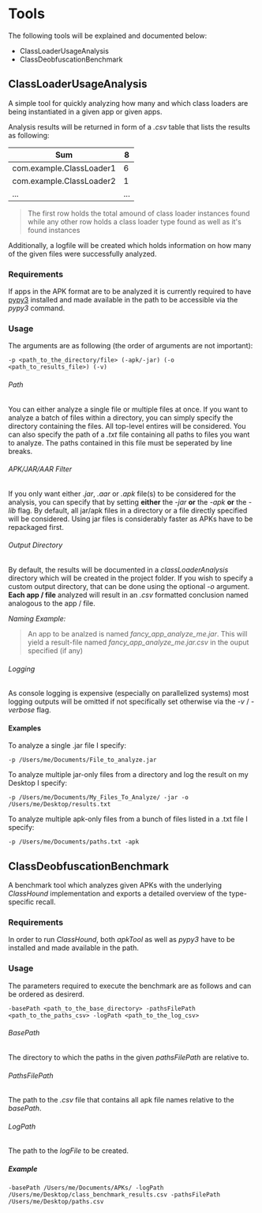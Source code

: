 # Tools

The following tools will be explained and documented below:
 - ClassLoaderUsageAnalysis
 - ClassDeobfuscationBenchmark

## ClassLoaderUsageAnalysis

A simple tool for quickly analyzing how many and which class loaders are being 
instantiated in a given app or given apps.

Analysis results will be returned in form of a *.csv* table that lists the results as 
following:

| Sum                      | 8   |
|--------------------------|-----| 
| com.example.ClassLoader1 | 6   |
| com.example.ClassLoader2 | 1 |
| ... | ...|

> The first row holds the total amound of class loader instances found while any other
> row holds a class loader type found as well as it's found instances

Additionally, a logfile will be created which holds information on how many of the
given files were successfully analyzed.

### Requirements

If apps in the APK format are to be  analyzed it is currently required to have
[pypy3](https://www.pypy.org) installed and made available in the path to be
accessible via the *pypy3* command. 

### Usage 

The arguments are as following (the order of arguments are not important):
```
-p <path_to_the_directory/file> (-apk/-jar) (-o <path_to_results_file>) (-v)
```

###### Path
You can either analyze a single file or multiple files at once. If you want to analyze
a batch of files within a directory, you can simply specify the directory containing
the files. All top-level entires will be considered. You can also specify the path of a
*.txt* file containing all paths to files you want to analyze. The paths contained in 
this file must be seperated by line breaks.

###### APK/JAR/AAR Filter
If you only want either *.jar*, *.aar* or *.apk* file(s) to be considered for the analysis, you
can specify that by setting **either** the *-jar* **or** the *-apk* **or** the *-lib* flag. By default, all
jar/apk files in a directory or a file directly specified will be considered. Using jar files
is considerably faster as APKs have to be repackaged first.

###### Output Directory
By default, the results will be documented in a *classLoaderAnalysis* directory
which will be created in the project folder. If you wish to specify a custom output directory,
that can be done using the optional *-o* argument. **Each app / file** analyzed will result in an *.csv* 
formatted conclusion named analogous to the app / file.

*Naming Example:*
> An app to be analzed is named *fancy_app_analyze_me.jar*. This will yield a result-file named
> *fancy_app_analyze_me.jar.csv* in the ouput specified (if any) 

###### Logging
As console logging is expensive (especially on parallelized systems) most logging outputs will 
be omitted if not specifically set otherwise via the *-v* / *-verbose* flag.

#### Examples

To analyze a single .jar file I specify:
```
-p /Users/me/Documents/File_to_analyze.jar
```

To analyze multiple jar-only files from a directory and log the result on my Desktop I specify:
```
-p /Users/me/Documents/My_Files_To_Analyze/ -jar -o /Users/me/Desktop/results.txt
```

To analyze multiple apk-only files from a bunch of files listed in a .txt file I specify:
```
-p /Users/me/Documents/paths.txt -apk
```

## ClassDeobfuscationBenchmark

A benchmark tool which analyzes given APKs with the underlying *ClassHound* implementation
and exports a detailed overview of the type-specific recall.

### Requirements

In order to run _ClassHound_, both _apkTool_ as well as _pypy3_ have to be installed and 
made available in the path.

### Usage

The parameters required to execute the benchmark are as follows and can be ordered as desirerd.

```
-basePath <path_to_the_base_directory> -pathsFilePath <path_to_the_paths_csv> -logPath <path_to_the_log_csv>
```


###### BasePath

The directory to which the paths in the given *pathsFilePath* are relative to.

###### PathsFilePath

The path to the *.csv* file that contains all apk file names relative to the *basePath*.

###### LogPath

The path to the *logFile* to be created.

##### Example

```
-basePath /Users/me/Documents/APKs/ -logPath /Users/me/Desktop/class_benchmark_results.csv -pathsFilePath /Users/me/Desktop/paths.csv 
```
